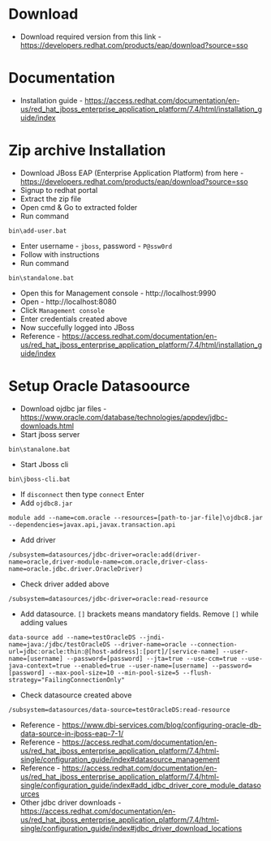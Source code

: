 # Download
* Download required version from this link - https://developers.redhat.com/products/eap/download?source=sso

# Documentation
* Installation guide - https://access.redhat.com/documentation/en-us/red_hat_jboss_enterprise_application_platform/7.4/html/installation_guide/index

# Zip archive Installation
* Download JBoss EAP (Enterprise Application Platform) from here - https://developers.redhat.com/products/eap/download?source=sso
* Signup to redhat portal
* Extract the zip file
* Open cmd & Go to extracted folder
* Run command
```
bin\add-user.bat
```
* Enter username - `jboss`, password - `P@ssw0rd`
* Follow with instructions
* Run command
```
bin\standalone.bat
```
* Open this for Management console - http://localhost:9990
* Open - http://localhost:8080
* Click `Management console`
* Enter credentials created above
* Now succefully logged into JBoss
* Reference - https://access.redhat.com/documentation/en-us/red_hat_jboss_enterprise_application_platform/7.4/html/installation_guide/index

# Setup Oracle Datasoource
* Download ojdbc jar files - https://www.oracle.com/database/technologies/appdev/jdbc-downloads.html
* Start jboss server
```
bin\stanalone.bat
```
* Start Jboss cli
```
bin\jboss-cli.bat
```
* If `disconnect` then type `connect` Enter
* Add `ojdbc8.jar`
```
module add --name=com.oracle --resources=[path-to-jar-file]\ojdbc8.jar --dependencies=javax.api,javax.transaction.api
```
* Add driver
```
/subsystem=datasources/jdbc-driver=oracle:add(driver-name=oracle,driver-module-name=com.oracle,driver-class-name=oracle.jdbc.driver.OracleDriver)
```
* Check driver added above
```
/subsystem=datasources/jdbc-driver=oracle:read-resource
```
* Add datasource. `[]` brackets means mandatory fields. Remove `[]` while adding values
```
data-source add --name=testOracleDS --jndi-name=java:/jdbc/testOracleDS --driver-name=oracle --connection-url=jdbc:oracle:thin:@[host-address]:[port]/[service-name] --user-name=[username] --password=[password] --jta=true --use-ccm=true --use-java-context=true --enabled=true --user-name=[username] --password=[password] --max-pool-size=10 --min-pool-size=5 --flush-strategy="FailingConnectionOnly"
```
* Check datasource created above
```
/subsystem=datasources/data-source=testOracleDS:read-resource
```
* Reference - https://www.dbi-services.com/blog/configuring-oracle-db-data-source-in-jboss-eap-7-1/
* Reference - https://access.redhat.com/documentation/en-us/red_hat_jboss_enterprise_application_platform/7.4/html-single/configuration_guide/index#datasource_management
* Reference - https://access.redhat.com/documentation/en-us/red_hat_jboss_enterprise_application_platform/7.4/html-single/configuration_guide/index#add_jdbc_driver_core_module_datasources
* Other jdbc driver downloads - https://access.redhat.com/documentation/en-us/red_hat_jboss_enterprise_application_platform/7.4/html-single/configuration_guide/index#jdbc_driver_download_locations